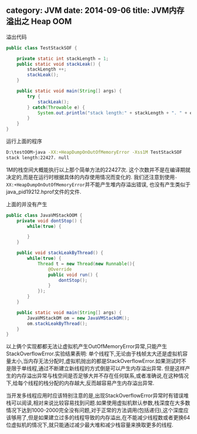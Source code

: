 category: JVM
date: 2014-09-06
title: JVM内存溢出之 Heap OOM
---
溢出代码
```java
public class TestStackSOF {

	private static int stackLength = 1;
	public static void stackLeak() {
		stackLength ++;
		stackLeak();
	}

	public static void main(String[] args) {
		try {
			stackLeak();
		} catch(Throwable e) {
			System.out.println("stack length:" + stackLength + ". " + e.getMessage());
		}
	}
}
```
运行上面的程序
```bash
D:\testOOM>java -XX:+HeapDumpOnOutOfMemoryError -Xss1M TestStackSOF
stack length:22427. null
```
1M的栈空间大概能执行以上那个简单方法的22427次. 这个次数并不是在编译期就决定的,而是在运行时根据具体的内存使用情况而变化的. 
我们还注意到使用`-XX:+HeapDumpOnOutOfMemoryError`并不能产生堆内存溢出错误, 也没有产生类似于java_pid19212.hprof文件的文件.

上面的并没有产生
```java
public class JavaVMStackOOM {
	private void dontStop() {
		while(true) {

		}
	}

	public void stackLeakByThread() {
		while(true) {
			Thread t = new Thread(new Runnable(){
				@Override
				public void run() {
					dontStop();
				}
			});
		}
	}

	public static void main(String[] args) {
		JavaVMStackOM om = new JavaVMStackOM();
		om.stackLeakByThread();
	}
}
```
以上俩个实现都都无法让虚拟机产生OutOfMemoryError异常,只能产生StackOverflowError.实验结果表明: 单个线程下,无论由于栈帧太大还是虚拟机容量太小,当内存无法分配时,虚拟机抛出的都是StackOverflowError.如果测试时不是限于单线程,通过不断建立新线程的方式倒是可以产生内存溢出异常. 但是这样产生的内存溢出异常与栈空间是否足够大并不存在任何联系,或者准确说,在这种情况下,给每个线程的栈分配的内存越大,反而越容易产生内存溢出异常.

当开发多线程应用时应该特别注意的是,出现StackOverflowError异常时有错误堆栈可以阅读,相对来说比较容易找到问题.如果使用虚拟机默认参数,栈深度在大多数情况下达到1000-2000完全没有问题,对于正常的方法调用(包括递归),这个深度应该够用了,但是如果建立过多的线程导致的内存溢出,在不能减少线程数或者更换64位虚拟机的情况下,就只能通过减少最大堆和减少栈容量来换取更多的线程.
